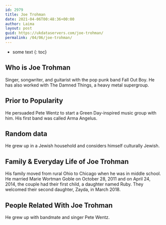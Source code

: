 ```yaml
---
id: 2979
title: Joe Trohman
date: 2021-04-06T00:48:36+00:00
author: Laima
layout: post
guid: https://ukdataservers.com/joe-trohman/
permalink: /04/06/joe-trohman/
---
```


* some text
{: toc}


## Who is Joe Trohman
                  
                  
                  
Singer, songwriter, and guitarist with the pop punk band Fall Out Boy. He has also worked with The Damned Things, a heavy metal supergroup. 
                  
              
            
              
            
                
                
                
## Prior to Popularity
                  
                  
                  
He persuaded Pete Wentz to start a Green Day-inspired music group with him. His first band was called Arma Angelus. 
                  
              
            
              
            
                
                
                
## Random data
                  
                  
                  
He grew up in a Jewish household and considers himself culturally Jewish.  
                  
              
            
              
            
                
                
                
## Family & Everyday Life of Joe Trohman
                  
                  
                  
His family moved from rural Ohio to Chicago when he was in middle school. He married Marie Wortman Goble on October 28, 2011 and on April 24, 2014, the couple had their first child, a daughter named Ruby. They welcomed their second daughter, Zayda, in March 2018.
                  
              
            
              
            
                
                
                
## People Related With Joe Trohman
                  
                  
                  
He grew up with bandmate and singer Pete Wentz. 
                  
              
            
              
            
                
              
            
              
              
            
            
              
            
          
          
          
